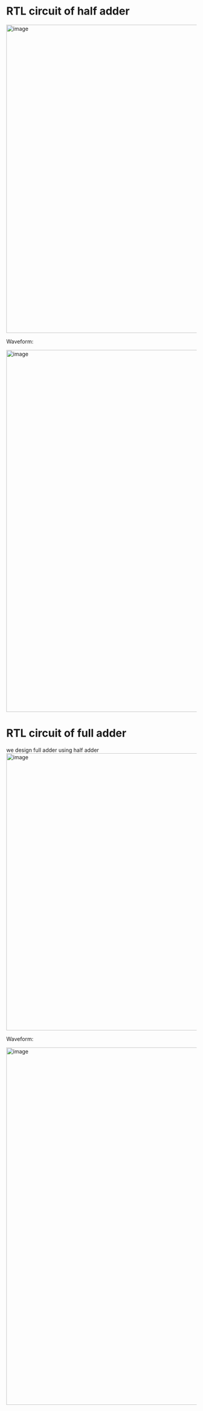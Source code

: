 # RTL circuit of half adder
<img width="814" alt="image" src="https://github.com/user-attachments/assets/2cc28c59-0987-4db4-ab6d-c9da4efb119a">

Waveform: 

<img width="956" alt="image" src="https://github.com/user-attachments/assets/7edbf331-5e51-4512-a2be-a6ae927a6f85">

# RTL circuit of full adder
we design full adder using half adder
<img width="732" alt="image" src="https://github.com/user-attachments/assets/919f014c-ba12-490a-83d0-bbe57f4b7958">

Waveform:

<img width="944" alt="image" src="https://github.com/user-attachments/assets/df513b6e-13fa-4e73-ada4-80d4476b3b44">
